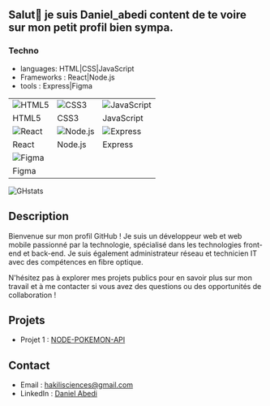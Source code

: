 ## Salut👋 je suis Daniel_abedi content de te voire sur mon petit profil bien sympa.

### Techno
- languages: HTML|CSS|JavaScript
- Frameworks : React|Node.js
- tools : Express|Figma
  
| | | |
|---|---|---|
| ![HTML5](https://img.icons8.com/color/48/000000/html-5.png) | ![CSS3](https://img.icons8.com/color/48/000000/css3.png) | ![JavaScript](https://img.icons8.com/color/48/000000/javascript.png) |
| HTML5 | CSS3 | JavaScript |
| ![React](https://img.icons8.com/ultraviolet/48/000000/react.png) | ![Node.js](https://img.icons8.com/color/48/000000/nodejs.png) | ![Express](https://img.icons8.com/color/48/000000/express.png) |
| React | Node.js | Express |
| ![Figma](https://img.icons8.com/fluency/48/000000/figma.png) |
| Figma |
![GHstats](http://github-readme-stats.vercel.app/api?username=Danielabedi&show_icons=true)

## Description

Bienvenue sur mon profil GitHub ! Je suis un développeur web et web mobile passionné par la technologie, spécialisé dans les technologies front-end et back-end.
Je suis également administrateur réseau et technicien IT avec des compétences en fibre optique.

N'hésitez pas à explorer mes projets publics pour en savoir plus sur mon travail et à me contacter si vous avez des questions ou des opportunités de collaboration !

## Projets

- Projet 1 : [NODE-POKEMON-API](NODE-POKEMON-API)

## Contact

- Email : [hakilisciences@gmail.com](mailto:hakilisciences@gmail.com)
- LinkedIn : [Daniel Abedi](https://www.linkedin.com/in/daniel-abedi-49899a234/)
